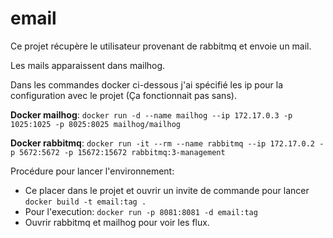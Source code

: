 # email

Ce projet récupère le utilisateur provenant de rabbitmq et envoie un mail.

Les mails apparaissent dans mailhog.

Dans les commandes docker ci-dessous j'ai spécifié les ip pour la configuration avec le projet (Ça fonctionnait pas sans).

**Docker mailhog**: ``docker run -d --name mailhog --ip 172.17.0.3 -p 1025:1025 -p 8025:8025 mailhog/mailhog``

**Docker rabbitmq**: ``docker run -it --rm --name rabbitmq --ip 172.17.0.2 -p 5672:5672 -p 15672:15672 rabbitmq:3-management``

Procédure pour lancer l'environnement:

* Ce placer dans le projet et ouvrir un invite de commande pour lancer ``docker build -t email:tag .``
* Pour l'execution: ``docker run -p 8081:8081 -d email:tag``
* Ouvrir rabbitmq et mailhog pour voir les flux.


